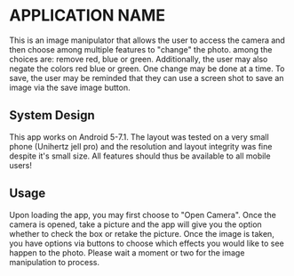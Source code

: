 # APPLICATION NAME
This is an image manipulator that allows the user to access the camera and then choose among multiple features to "change" the photo. among the choices are: remove red, blue or green. Additionally, the user may also negate the colors red blue or green. One change may be done at a time. To save, the user may be reminded that they can use a screen shot to save an image via the save image button.
## System Design 


This app works on Android 5-7.1. The layout was tested on a very small phone (Unihertz jell pro) and the resolution and layout integrity was fine despite it's small size. All features should thus be available to all mobile users!


## Usage

Upon loading the app, you may first choose to "Open Camera".
Once the camera is opened, take a picture and the app will give you the option whether to check the box or retake the picture. 
Once the image is taken, you have options via buttons to choose which effects you would like to see happen to the photo. Please wait a moment or two for the image manipulation to process. 
